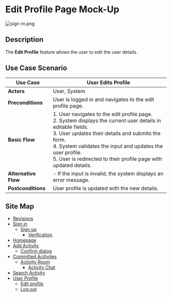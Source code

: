 # Edit Profile Page Mock-Up
![sign-in.png](https://github.com/jbcabs14/Hiraya/blob/main/img/edit_profile.png)
## Description
The **Edit Profile** feature allows the user to edit the user details.

## Use Case Scenario

| Use Case        | User Edits Profile                                                                     |
|-----------------|----------------------------------------------------------------------------------------|
| **Actors**      | User, System                                                                           |
| **Preconditions** | User is logged in and navigates to the edit profile page.                             |
| **Basic Flow**  | 1. User navigates to the edit profile page.<br> 2. System displays the current user details in editable fields.<br> 3. User updates their details and submits the form.<br> 4. System validates the input and updates the user profile.<br> 5. User is redirected to their profile page with updated details.                       |
| **Alternative Flow** | - If the input is invalid, the system displays an error message.                  |
| **Postconditions** | User profile is updated with the new details.                                        |

## Site Map

- [Revisions](https://github.com/jbcabs14/Hiraya/blob/main/README.md)
- [Sign in](sign-in.md)
  * [Sign up](sign-up.md)
    * [Verification](verification.md)
- [Homepage](homepage.md)
- [Add Activity](add-activity.md)
   * [Confirm dialog](confirm-dialog.md)
- [Committed Acitivites](committed-activities.md)
  * [Activity Room](activity-room.md)
    * [Activity Chat](activity-chat.md)
- [Search Activity](search-activity.md)
- [User Profile](user-profile.md)
  * [Edit profile](edit-profile.md)
  * [Log out](log-out.md)

